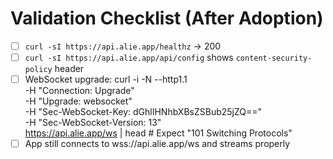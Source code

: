 # Validation Checklist (After Adoption)

- [ ] `curl -sI https://api.alie.app/healthz` → 200
- [ ] `curl -sI https://api.alie.app/api/config` shows `content-security-policy` header
- [ ] WebSocket upgrade:
      curl -i -N --http1.1 \
        -H "Connection: Upgrade" \
        -H "Upgrade: websocket" \
        -H "Sec-WebSocket-Key: dGhlIHNhbXBsZSBub25jZQ==" \
        -H "Sec-WebSocket-Version: 13" \
        https://api.alie.app/ws  | head
      # Expect "101 Switching Protocols"
- [ ] App still connects to wss://api.alie.app/ws and streams properly
